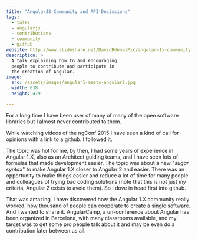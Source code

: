 ```yaml
---
title: "AngularJS Community and API Decissions"
tags:
  - talks
  - angularjs
  - contributions
  - community
  - github
website: http://www.slideshare.net/DavidRdenasPic/angular-1x-community-and-api-decissions
description: >
  A talk explaining how to and encouraging
  people to contribute and participate in 
  the creation of Angular.
image:
  src: /assets/images/angular1-meets-angular2.jpg
  width: 638
  height: 479

---
```


For a long time I have been user of many of many of the open software libraries but I almost never contributed to them.

While watching videos of the ngConf 2015 I have seen a kind of call for opinions with a link to a github. I followed it.

The topic was hot for me, by then, I had some years of experience in Angular 1.X, also as an Architect guiding teams, and I have seen lots of formulas that made development easier. The topic was about a new "_sugar syntax_" to make Angular 1.X closer to Angular 2 and easier. There was an opportunity to make things easier and reduce a lot of time for many people and colleagues of trying bad coding solutions (note that this is not just my criteria, Angular 2 exists to avoid them). So I dove in head first into github.

That was amazing. I have discovered how the Angular 1.X community really worked, how thousand of people can cooperate to create a single software. 
And I wanted to share it. AngularCamp, a un-conference about Angular has been
organized in Barcelona, with many classrooms available, and my target was to
get some pro people talk about it and may be even do a contribution later between us all.
